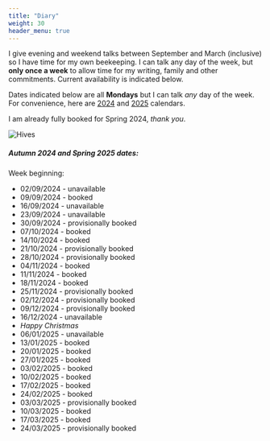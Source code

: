 ```yaml
---
title: "Diary"
weight: 30
header_menu: true
---
```


I give evening and weekend talks between September and March (inclusive) so I have time for my own beekeeping. I can talk any day of the week, but **only once a week** to allow time for my writing, family and other commitments. Current availability is indicated below.

Dates indicated below are all **Mondays** but I can talk *any* day of the week. For convenience, here are [2024](https://www.timeanddate.com/calendar/?year=2024&country=9) and [2025](https://www.timeanddate.com/calendar/?year=2025&country=9) calendars.

I am already fully booked for Spring 2024, *thank you*.

![Hives](images/headers/131130-050.webp)

##### Autumn 2024 and Spring 2025 dates:

Week beginning:

* 02/09/2024 - unavailable
* 09/09/2024 - booked
* 16/09/2024 - unavailable
* 23/09/2024 - unavailable
* 30/09/2024 - provisionally booked
* 07/10/2024 - booked
* 14/10/2024 - booked
* 21/10/2024 - provisionally booked
* 28/10/2024 - provisionally booked
* 04/11/2024 - booked
* 11/11/2024 - booked
* 18/11/2024 - booked
* 25/11/2024 - provisionally booked
* 02/12/2024 - provisionally booked
* 09/12/2024 - provisionally booked
* 16/12/2024 - unavailable
* _Happy Christmas_
* 06/01/2025 - unavailable
* 13/01/2025 - booked
* 20/01/2025 - booked
* 27/01/2025 - booked
* 03/02/2025 - booked
* 10/02/2025 - booked
* 17/02/2025 - booked
* 24/02/2025 - booked
* 03/03/2025 - provisionally booked
* 10/03/2025 - booked
* 17/03/2025 - booked
* 24/03/2025 - provisionally booked